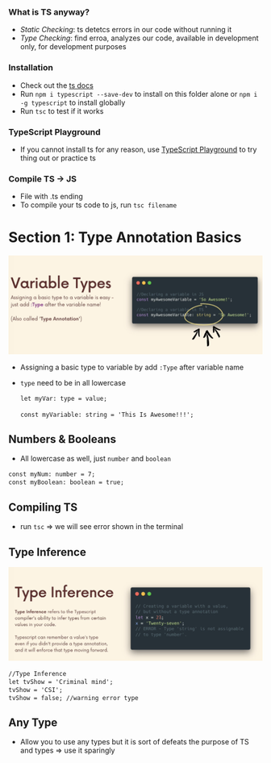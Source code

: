 ### What is TS anyway?

- _Static Checking_: ts detetcs errors in our code without running it
- _Type Checking_: find erroa, analyzes our code, available in development only, for development purposes

### Installation

- Check out the [ts docs](https://www.typescriptlang.org/docs/)
- Run `npm i typescript --save-dev` to install on this folder alone or `npm i -g typescript` to install globally
- Run `tsc` to test if it works

### TypeScript Playground

- If you cannot install ts for any reason, use [TypeScript Playground](https://www.typescriptlang.org/docs/) to try thing out or practice ts

### Compile TS -> JS

- File with .ts ending
- To compile your ts code to js, run `tsc filename`

# Section 1: Type Annotation Basics

![Type Annotation](https://github.com/thaian161/learning-TypeScript/blob/main/docs/typeAnnotation.png)

- Assigning a basic type to variable by add `:Type` after variable name
- `type` need to be in all lowercase

  ```
  let myVar: type = value;

  const myVariable: string = 'This Is Awesome!!!';
  ```

## Numbers & Booleans

- All lowercase as well, just `number` and `boolean`

```
const myNum: number = 7;
const myBoolean: boolean = true;
```

## Compiling TS

- run `tsc` => we will see error shown in the terminal

## Type Inference

![Type Inference](https://github.com/thaian161/learning-TypeScript/blob/main/docs/TypeInference.png)

```
//Type Inference
let tvShow = 'Criminal mind';
tvShow = 'CSI';
tvShow = false; //warning error type
```

## Any Type

- Allow you to use any types but it is sort of defeats the purpose of TS and types => use it sparingly
